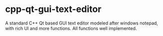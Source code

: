 # cpp-qt-gui-text-editor
A standard C++ Qt based GUI text editor modeled after windows notepad, with rich UI and more functions. All functions well implemented.
